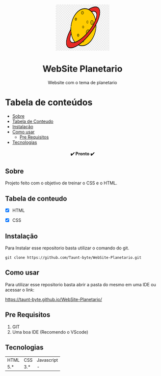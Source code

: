 <p align="center">
  <a href="https://unform.dev">
    <img src="image/Logo.png" height="150" width="175" alt="Unform" />
  </a>
</p>
<h1 align="center">WebSite Planetario</h1> 

<p align="center">Website com o tema de planetario</p>

Tabela de conteúdos
=================
<!--ts-->
   * [Sobre](#Sobre)
   * [Tabela de Conteudo](#tabela-de-conteudo)
   * [Instalação](#Instalação)
   * [Como usar](#como-usar)
      * [Pre Requisitos](#pre-requisitos)
   * [Tecnologias](#tecnologias)
<!--te-->

<h4 align="center"> 
      	✔️  Pronto  ✔️
</h4>

## Sobre

Projeto feito com o objetivo de treinar o CSS e o HTML.

## Tabela de conteudo

- [x] HTML
- [x] CSS


## Instalação

Para Instalar esse repositorio basta utilizar o comando do git.

    git clone https://github.com/Taunt-byte/WebSite-Planetario.git

## Como usar

Para utilizar esse repositorio basta abrir a pasta do mesmo em uma IDE ou acessar o link:

  https://taunt-byte.github.io/WebSite-Planetario/


## Pre Requisitos

1) GIT
2) Uma boa IDE (Recomendo o VScode)

## Tecnologias

<table>
    <tr>
    <td>HTML</td>
    <td>CSS</td>
    <td>Javascript</td>
    </tr>
    <tr>
    <td>5.*</td>
    <td>3.*</td>
    <td>-</td>
    </tr>
</table>